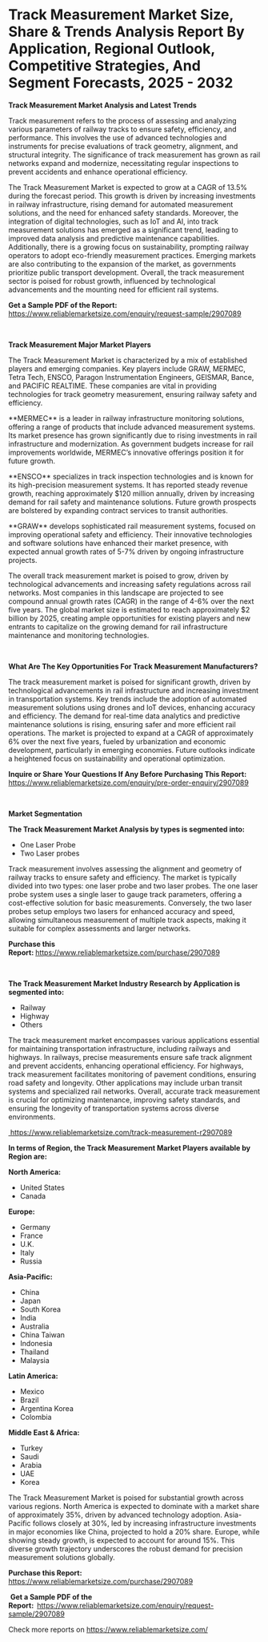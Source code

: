 <p><h1>Track Measurement Market Size, Share & Trends Analysis Report By Application, Regional Outlook, Competitive Strategies, And Segment Forecasts, 2025 - 2032</h1></p><p><strong>Track Measurement Market Analysis and Latest Trends</strong></p>
<p><p>Track measurement refers to the process of assessing and analyzing various parameters of railway tracks to ensure safety, efficiency, and performance. This involves the use of advanced technologies and instruments for precise evaluations of track geometry, alignment, and structural integrity. The significance of track measurement has grown as rail networks expand and modernize, necessitating regular inspections to prevent accidents and enhance operational efficiency.</p><p>The Track Measurement Market is expected to grow at a CAGR of 13.5% during the forecast period. This growth is driven by increasing investments in railway infrastructure, rising demand for automated measurement solutions, and the need for enhanced safety standards. Moreover, the integration of digital technologies, such as IoT and AI, into track measurement solutions has emerged as a significant trend, leading to improved data analysis and predictive maintenance capabilities. Additionally, there is a growing focus on sustainability, prompting railway operators to adopt eco-friendly measurement practices. Emerging markets are also contributing to the expansion of the market, as governments prioritize public transport development. Overall, the track measurement sector is poised for robust growth, influenced by technological advancements and the mounting need for efficient rail systems.</p></p>
<p><strong>Get a Sample PDF of the Report:&nbsp;</strong> <a href="https://www.reliablemarketsize.com/enquiry/request-sample/2907089?utm_campaign=3248&utm_medium=2&utm_source=Github&utm_content=ia&utm_term=12032025&utm_id=track-measurement">https://www.reliablemarketsize.com/enquiry/request-sample/2907089</a></p>
<p>&nbsp;</p>
<p><strong>Track Measurement Major Market Players</strong></p>
<p><p>The Track Measurement Market is characterized by a mix of established players and emerging companies. Key players include GRAW, MERMEC, Tetra Tech, ENSCO, Paragon Instrumentation Engineers, GEISMAR, Bance, and PACIFIC REALTIME. These companies are vital in providing technologies for track geometry measurement, ensuring railway safety and efficiency.</p><p>**MERMEC** is a leader in railway infrastructure monitoring solutions, offering a range of products that include advanced measurement systems. Its market presence has grown significantly due to rising investments in rail infrastructure and modernization. As government budgets increase for rail improvements worldwide, MERMEC’s innovative offerings position it for future growth.</p><p>**ENSCO** specializes in track inspection technologies and is known for its high-precision measurement systems. It has reported steady revenue growth, reaching approximately $120 million annually, driven by increasing demand for rail safety and maintenance solutions. Future growth prospects are bolstered by expanding contract services to transit authorities.</p><p>**GRAW** develops sophisticated rail measurement systems, focused on improving operational safety and efficiency. Their innovative technologies and software solutions have enhanced their market presence, with expected annual growth rates of 5-7% driven by ongoing infrastructure projects.</p><p>The overall track measurement market is poised to grow, driven by technological advancements and increasing safety regulations across rail networks. Most companies in this landscape are projected to see compound annual growth rates (CAGR) in the range of 4-6% over the next five years. The global market size is estimated to reach approximately $2 billion by 2025, creating ample opportunities for existing players and new entrants to capitalize on the growing demand for rail infrastructure maintenance and monitoring technologies.</p></p>
<p>&nbsp;</p>
<p><strong>What Are The Key Opportunities For Track Measurement Manufacturers?</strong></p>
<p><p>The track measurement market is poised for significant growth, driven by technological advancements in rail infrastructure and increasing investment in transportation systems. Key trends include the adoption of automated measurement solutions using drones and IoT devices, enhancing accuracy and efficiency. The demand for real-time data analytics and predictive maintenance solutions is rising, ensuring safer and more efficient rail operations. The market is projected to expand at a CAGR of approximately 6% over the next five years, fueled by urbanization and economic development, particularly in emerging economies. Future outlooks indicate a heightened focus on sustainability and operational optimization.</p></p>
<p><strong>Inquire or Share Your Questions If Any Before Purchasing This Report:</strong> <a href="https://www.reliablemarketsize.com/enquiry/pre-order-enquiry/2907089?utm_campaign=3248&utm_medium=2&utm_source=Github&utm_content=ia&utm_term=12032025&utm_id=track-measurement">https://www.reliablemarketsize.com/enquiry/pre-order-enquiry/2907089</a></p>
<p>&nbsp;</p>
<p><strong>Market Segmentation</strong></p>
<p><strong>The Track Measurement Market Analysis by types is segmented into:</strong></p>
<p><ul><li>One Laser Probe</li><li>Two Laser probes</li></ul></p>
<p><p>Track measurement involves assessing the alignment and geometry of railway tracks to ensure safety and efficiency. The market is typically divided into two types: one laser probe and two laser probes. The one laser probe system uses a single laser to gauge track parameters, offering a cost-effective solution for basic measurements. Conversely, the two laser probes setup employs two lasers for enhanced accuracy and speed, allowing simultaneous measurement of multiple track aspects, making it suitable for complex assessments and larger networks.</p></p>
<p><strong>Purchase this Report:&nbsp;</strong><a href="https://www.reliablemarketsize.com/purchase/2907089?utm_campaign=3248&utm_medium=2&utm_source=Github&utm_content=ia&utm_term=12032025&utm_id=track-measurement">https://www.reliablemarketsize.com/purchase/2907089</a></p>
<p>&nbsp;</p>
<p><strong>The Track Measurement Market Industry Research by Application is segmented into:</strong></p>
<p><ul><li>Railway</li><li>Highway</li><li>Others</li></ul></p>
<p><p>The track measurement market encompasses various applications essential for maintaining transportation infrastructure, including railways and highways. In railways, precise measurements ensure safe track alignment and prevent accidents, enhancing operational efficiency. For highways, track measurement facilitates monitoring of pavement conditions, ensuring road safety and longevity. Other applications may include urban transit systems and specialized rail networks. Overall, accurate track measurement is crucial for optimizing maintenance, improving safety standards, and ensuring the longevity of transportation systems across diverse environments.</p></p>
<p><a href="https://www.reliablemarketsize.com/track-measurement-r2907089?utm_campaign=3248&utm_medium=2&utm_source=Github&utm_content=ia&utm_term=12032025&utm_id=track-measurement">&nbsp;https://www.reliablemarketsize.com/track-measurement-r2907089</a></p>
<p><strong>In terms of Region, the Track Measurement Market Players available by Region are:</strong></p>
<p>
    <p> <strong> North America: </strong>
        <ul>
            <li>United States</li>
            <li>Canada</li>
        </ul>
        </p> 
    <p> <strong> Europe: </strong>
        <ul>
            <li>Germany</li>
            <li>France</li>
            <li>U.K.</li>
            <li>Italy</li>
            <li>Russia</li>
        </ul>
        </p> 
    <p> <strong> Asia-Pacific: </strong>
        <ul>
            <li>China</li>
            <li>Japan</li>
            <li>South Korea</li>
            <li>India</li>
            <li>Australia</li>
            <li>China Taiwan</li>
            <li>Indonesia</li>
            <li>Thailand</li>
            <li>Malaysia</li>
        </ul>
        </p> 
    <p> <strong> Latin America: </strong>
        <ul>
            <li>Mexico</li>
            <li>Brazil</li>
            <li>Argentina Korea</li>
            <li>Colombia</li>
        </ul>
        </p> 
    <p> <strong> Middle East & Africa: </strong>
        <ul>
            <li>Turkey</li>
            <li>Saudi</li>
            <li>Arabia</li>
            <li>UAE</li>
            <li>Korea</li>
        </ul>
    </p>
    </p>
<p><p>The Track Measurement Market is poised for substantial growth across various regions. North America is expected to dominate with a market share of approximately 35%, driven by advanced technology adoption. Asia-Pacific follows closely at 30%, led by increasing infrastructure investments in major economies like China, projected to hold a 20% share. Europe, while showing steady growth, is expected to account for around 15%. This diverse growth trajectory underscores the robust demand for precision measurement solutions globally.</p></p>
<p><strong>Purchase this Report: </strong><a href="https://www.reliablemarketsize.com/purchase/2907089?utm_campaign=3248&utm_medium=2&utm_source=Github&utm_content=ia&utm_term=12032025&utm_id=track-measurement">https://www.reliablemarketsize.com/purchase/2907089</a></p>
<p>&nbsp;<strong>Get a Sample PDF of the Report:&nbsp;&nbsp;</strong><a href="https://www.reliablemarketsize.com/enquiry/request-sample/2907089?utm_campaign=3248&utm_medium=2&utm_source=Github&utm_content=ia&utm_term=12032025&utm_id=track-measurement">https://www.reliablemarketsize.com/enquiry/request-sample/2907089</a></p>
<p><strong></strong></p>
<p>Check more reports on <a href="https://www.reliablemarketsize.com/?utm_campaign=3248&utm_medium=2&utm_source=Github&utm_content=ia&utm_term=12032025&utm_id=track-measurement">https://www.reliablemarketsize.com/</a></p>